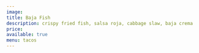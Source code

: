 ```yaml
---
image:
title: Baja Fish
description: crispy fried fish, salsa roja, cabbage slaw, baja crema
price:
available: true
menu: tacos
---
```

